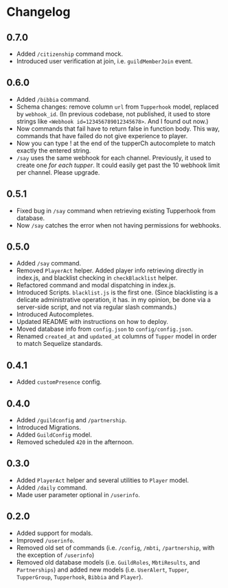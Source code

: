 # Changelog

## 0.7.0

* Added `/citizenship` command mock.
* Introduced user verification at join, i.e. `guildMemberJoin` event.

## 0.6.0

* Added `/bibbia` command.
* Schema changes: remove column `url` from `Tupperhook` model, replaced by `webhook_id`.  (In previous codebase, not published, it used to store strings like `<Webhook id=123456789012345678>`.  And I found out now.)
* Now commands that fail have to return false in function body.  This way, commands that have failed do not give experience to player.
* Now you can type ! at the end of the tupperCh autocomplete to match exactly the entered string.
* `/say` uses the same webhook for each channel.  Previously, it used to create one *for each tupper*.  It could easily get past the 10 webhook limit per channel.  Please upgrade.

## 0.5.1

* Fixed bug in `/say` command when retrieving existing Tupperhook from database.
* Now `/say` catches the error when not having permissions for webhooks.

## 0.5.0

* Added `/say` command.
* Removed `PlayerAct` helper.  Added player info retrieving directly in index.js, and blacklist checking in `checkBlacklist` helper.
* Refactored command and modal dispatching in index.js.
* Introduced Scripts.  `blacklist.js` is the first one. (Since blacklisting is a delicate administrative operation, it has. in my opinion, be done via a server-side script, and not via regular slash commands.)
* Introduced Autocompletes.
* Updated README with instructions on how to deploy.
* Moved database info from `config.json` to `config/config.json`.
* Renamed `created_at` and `updated_at` columns of `Tupper` model in order to match Sequelize standards.

## 0.4.1

* Added `customPresence` config.

## 0.4.0

* Added `/guildconfig` and `/partnership`.
* Introduced Migrations.
* Added `GuildConfig` model.
* Removed scheduled `420` in the afternoon.

## 0.3.0

* Added `PlayerAct` helper and several utilities to `Player` model.
* Added `/daily` command.
* Made user parameter optional in `/userinfo`.

## 0.2.0

* Added support for modals.
* Improved `/userinfo`.
* Removed old set of commands (i.e. `/config`, `/mbti`, `/partnership`, with
  the exception of `/userinfo`)
* Removed old database models (i.e. `GuildRoles`, `MbtiResults`, and
  `Partnerships`) and added new models (i.e. `UserAlert`, `Tupper`,
  `TupperGroup`, `Tupperhook`, `Bibbia` and `Player`).
